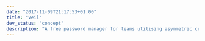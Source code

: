 ```yaml
---
date: "2017-11-09T21:17:53+01:00"
title: "Veil"
dev_status: "concept"
description: "A free password manager for teams utilising asymmetric cryptography with group Diffie-Helman to encrypt information."
---
```


